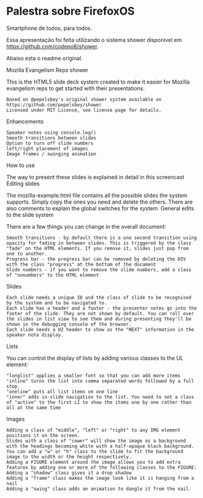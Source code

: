 
Palestra sobre FirefoxOS
========================

Smartphone de todos, para todos.

Essa apresentação foi feita utilizando o sistema shower disponivel em https://github.com/codepo8/shower.

Abaixo esta o readme original.

Mozilla Evangelism Reps shower

This is the HTML5 slide deck system created to make it easier for Mozilla evangelism reps to get started with their presentations.

    Based on @pepelsbey's original shower system available on https://github.com/pepelsbey/shower
    Licensed under MIT License, see license page for details.

Enhancements

    Speaker notes using console.log()
    Smooth transitions between slides
    Option to turn off slide numbers
    left/right placement of images
    Image frames / swinging animation

How to use

The way to present these slides is explained in detail in this screencast
Editing slides

The mozilla-example.html file contains all the possible slides the system supports. Simply copy the ones you need and delete the others. There are also comments to explain the global switches for the system.
General edits to the slide system

There are a few things you can change in the overall document:

    Smooth transitions - by default there is a one second transition using opacity for fading in between slides. This is triggered by the class "fade" on the HTML elements. If you remove it, slides just pop from one to another.
    Progress bar - the progress bar can be removed by deleting the DIV with the class "progress" at the bottom of the document
    Slide numbers - if you want to remove the slide numbers, add a class of "nonumbers" to the HTML element

Slides

    Each slide needs a unique ID and the class of slide to be recognised by the system and to be navigated to.
    Each slide has a header and a footer - the presenter notes go into the footer of the slide. They are not shown by default. You can roll over the slides in list view to see them and during presenting they'll be shown in the debugging console of the browser.
    Each slide needs a H2 header to show as the "NEXT" information in the speaker note display.

Lists

You can control the display of lists by adding various classes to the UL element:

    "longlist" applies a smaller font so that you can add more items
    "inline" turns the list into comma separated words followed by a full stop.
    "oneline" puts all list items on one line
    "inner" adds in-slide navigation to the list. You need to set a class of "active" to the first LI to show the items one by one rather than all at the same time

Images

    Adding a class of "middle", "left" or "right" to any IMG element positions it on the screen.
    Slides with a class of "cower" will show the image as a background with the headings becoming white with a half-opaque black background. You can add a "w" or "h" class to the slide to fit the background image to the width or the height respectively.
    Adding a FIGURE element around the image allows you to add extra features by adding one or more of the following classes to the FIGURE:
    Adding a "shadow" class gives it a drop shadow
    Adding a "frame" class makes the image look like it is hanging from a nail
    Adding a "swing" class adds an animation to dangle it from the nail.
